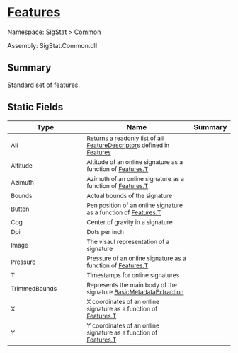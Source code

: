 # [Features](./Features.md)

Namespace: [SigStat]() > [Common](./README.md)

Assembly: SigStat.Common.dll

## Summary
Standard set of features.

## Static Fields

| Type | Name | Summary | 
| --- | --- | --- | 
|<img width=200/> <sub>All</sub> | <sub>Returns a readonly list of all [FeatureDescriptor](https://github.com/hargitomi97/sigstat/blob/master/docs/md/SigStat/Common/FeatureDescriptor.md)s defined in [Features](https://github.com/hargitomi97/sigstat/blob/master/docs/md/SigStat/Common/Features.md)</sub> |  | <br>
|<img width=200/> <sub>Altitude</sub> | <sub>Altitude of an online signature as a function of [Features.T](https://github.com/hargitomi97/sigstat/blob/master/docs/md/SigStat/Common/Features.md)</sub> |  | <br>
|<img width=200/> <sub>Azimuth</sub> | <sub>Azimuth of an online signature as a function of [Features.T](https://github.com/hargitomi97/sigstat/blob/master/docs/md/SigStat/Common/Features.md)</sub> |  | <br>
|<img width=200/> <sub>Bounds</sub> | <sub>Actual bounds of the signature</sub> |  | <br>
|<img width=200/> <sub>Button</sub> | <sub>Pen position of an online signature as a function of [Features.T](https://github.com/hargitomi97/sigstat/blob/master/docs/md/SigStat/Common/Features.md)</sub> |  | <br>
|<img width=200/> <sub>Cog</sub> | <sub>Center of gravity in a signature</sub> |  | <br>
|<img width=200/> <sub>Dpi</sub> | <sub>Dots per inch</sub> |  | <br>
|<img width=200/> <sub>Image</sub> | <sub>The visaul representation of a signature</sub> |  | <br>
|<img width=200/> <sub>Pressure</sub> | <sub>Pressure of an online signature as a function of [Features.T](https://github.com/hargitomi97/sigstat/blob/master/docs/md/SigStat/Common/Features.md)</sub> |  | <br>
|<img width=200/> <sub>T</sub> | <sub>Timestamps for online signatures</sub> |  | <br>
|<img width=200/> <sub>TrimmedBounds</sub> | <sub>Represents the main body of the signature [BasicMetadataExtraction](https://github.com/hargitomi97/sigstat/blob/master/docs/md/SigStat/Common/BasicMetadataExtraction.md)</sub> |  | <br>
|<img width=200/> <sub>X</sub> | <sub>X coordinates of an online signature as a function of [Features.T](https://github.com/hargitomi97/sigstat/blob/master/docs/md/SigStat/Common/Features.md)</sub> |  | <br>
|<img width=200/> <sub>Y</sub> | <sub>Y coordinates of an online signature as a function of [Features.T](https://github.com/hargitomi97/sigstat/blob/master/docs/md/SigStat/Common/Features.md)</sub> |  | <br>


